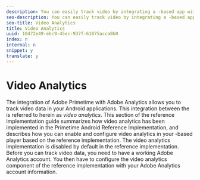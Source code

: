 ```yaml
---
description: You can easily track video by integrating a -based app with your Adobe Analytics account.
seo-description: You can easily track video by integrating a -based app with your Adobe Analytics account.
seo-title: Video Analytics
title: Video Analytics
uuid: 10472e49-ebc9-45ec-937f-61875acca8b0
index: n
internal: n
snippet: y
translate: y
---
```


# Video Analytics

The integration of Adobe Primetime  with Adobe Analytics allows you to track video data in your Android applications. This integration between the  is referred to herein as *video analytics*. 
This section of the reference implementation guide summarizes how video analytics has been implemented in the Primetime Android Reference Implementation, and describes how you can enable and configure video analytics in your -based player based on the reference implementation. 
The video analytics implementation is disabled by default in the reference implementation. Before you can track video data, you need to have a working Adobe Analytics account. You then have to configure the video analytics component of the reference implementation with your Adobe Analytics account information.
